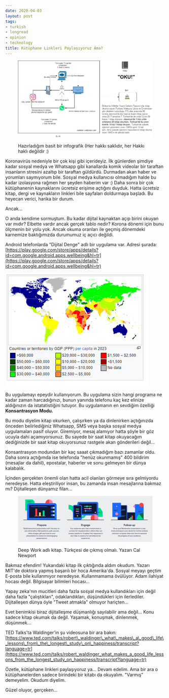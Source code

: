 ```yaml
---
date: 2020-04-03
layout: post
tags:
- turkish
- longread
- opinion
- technology
title: Kütüphane Linkleri Paylaşıyoruz Ama?
---
```


<figure>

![](/images/oku2.png)

<figcaption>

Hazırladığım basit bir infografik (Her hakkı saklıdır, her Hakkı haklı değildir :)

</figcaption>

</figure>

Koronavirüs nedeniyle bir çok kişi gibi içerideyiz. İlk günlerden şimdiye kadar sosyal medya ve Whatsapp gibi kanallarda komik videolar bir taraftan insanların stresini azaltıp bir taraftan güldürdü. Durmadan akan haber ve yorumları saymıyorum bile. Sosyal medya kullanıcısı olmadığım halde bu kadar izolasyona rağmen her şeyden haberim var :) Daha sonra bir çok kütüphanenin kaynaklarını ücretsiz erişime açtığını duyduk. Hatta ücretsiz kitap, dergi ve kaynakların linkleri bile sayfaları doldurmaya başladı. Bu heyecan verici, harika bir durum.

Ancak...

O anda kendime sormuştum. Bu kadar dijital kaynaktan açıp birini okuyan var mıdır? Elbette vardır ancak gerçek tablo nedir? Korona dönemi için bunu ölçmenin bir yolu yok. Ancak okuma oranları ile geçmiş dönemdeki karnemize baktığımızda durumumuz iç açıcı değildi.

Android telefonlarda "Dijital Denge" adlı bir uygulama var. Adresi şurada: [https://play.google.com/store/apps/details?id=com.google.android.apps.wellbeing&hl=tr](https://play.google.com/store/apps/details?id=com.google.android.apps.wellbeing&hl=tr)

![](/images/image.png)

Bu uygulamayı epeydir kullanıyorum. Bu uygulama sizin hangi programa ne kadar zaman harcadığınızı, bunun yanında telefonu kaç kez elinize aldığınızın da istatatistiğini tutuyor. Bu uygulamanın en sevdiğim özelliği **Konsantrasyon Modu.**

Bu modu diyelim kitap okurken, çalışırken ya da dinlenirken açtığınızda önceden belirlediğiniz Whatsapp, SMS veya başka sosyal medya uygulamaları pasif oluyor. Giremiyor, mesaj alamıyor hatta şöyle bir göz ucuyla dahi açamıyorsunuz. Bu sayede bir saat kitap okuyacağım dediğinizde bir saat kitap okuyorsunuz rastgele akan gönderileri değil...

Konsantrasyon modundan bir kaç saaat çıkmadığım bazı zamanlar oldu. Daha sonra açtığımda ise telefonda "henüz okunmamış" 400 bildirim (mesajlar da dahil), epostalar, haberler ve sonu gelmeyen bir dünya kalabalık.

İçinden gerçekten önemli olan hatta acil olanları görmeye sıra gelmiyordu neredeyse. Hatta eleştiriliyor insan, bu zamanda insan mesajlarına bakmaz mı? Dijitalleşen dünyamız filan...

<figure>

![](/images/image-2.png)

<figcaption>

Deep Work adlı kitap. Türkçesi de çıkmış olmalı. Yazarı Cal Newport

</figcaption>

</figure>

Bakmaz efendim! Yukarıdaki kitap ilk çıktığında aldım okudum. Yazarı MIT'de doktora yapmış başarılı bir hoca Amerika'da. Sosyal meyayı geçtim E-posta bile kullanmıyor neredeyse. Kullanmamama övülüyor. Adam ilahiyat hocası değil. Bilgisayar bilimleri hocası...

Yapay zeka'nın mucitleri daha fazla sosyal medya kullandıkları için değil daha fazla "çalıştıkları", odaklandıkları, düşündükleri için ilerlediler. Dijitalleşen dünya öyle "Tweet atmakla" olmuyor hariçten...

Evet benimkisi biraz dijitalleşme düşmanlığı sayılabilir ama değil... Konu sadece kitap okumak da değil. Yaşamak, konuşmak, dinlenmek, düşünmek...

TED Talks'ta Waldinger'in şu videosuna bir ara bakın: [https://www.ted.com/talks/robert\_waldinger\_what\_makes\_a\_good\_life\_lessons\_from\_the\_longest\_study\_on\_happiness/transcript?language=tr](https://www.ted.com/talks/robert_waldinger_what_makes_a_good_life_lessons_from_the_longest_study_on_happiness/transcript?language=tr)

Özetle, kütüphane linkleri paylaşıyoruz ya... Devam edelim. Ama bir ara o kütüphanelerden sadece birindeki bir kitabı da okuyalım. "Varmış" demeyelim. Okudum diyelim.

Güzel oluyor, gerçeken...
